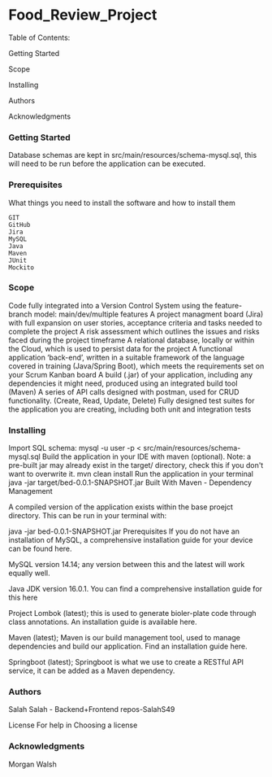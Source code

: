 # Food_Review_Project


Table of Contents:

Getting Started

Scope

Installing

Authors

Acknowledgments








### Getting Started
Database schemas are kept in src/main/resources/schema-mysql.sql, this will need to be run before the application can be executed.

### Prerequisites

What things you need to install the software and how to install them

```
GIT
GitHub
Jira
MySQL
Java
Maven
JUnit
Mockito
```


### Scope
Code fully integrated into a Version Control System using the feature-branch model: main/dev/multiple features
A project managment board (Jira) with full expansion on user stories, acceptance criteria and tasks needed to complete the project
A risk assessment which outlines the issues and risks faced during the project timeframe
A relational database, locally or within the Cloud, which is used to persist data for the project
A functional application ‘back-end’, written in a suitable framework of the language covered in training (Java/Spring Boot), which meets the requirements set on your Scrum Kanban board
A build (.jar) of your application, including any dependencies it might need, produced using an integrated build tool (Maven)
A series of API calls designed with postman, used for CRUD functionality. (Create, Read, Update, Delete)
Fully designed test suites for the application you are creating, including both unit and integration tests

### Installing
Import SQL schema:
mysql -u user -p < src/main/resources/schema-mysql.sql
Build the application in your IDE with maven (optional). Note: a pre-built jar may already exist in the target/ directory, check this if you don't want to overwrite it.
mvn clean install
Run the application in your terminal
java -jar target/bed-0.0.1-SNAPSHOT.jar
Built With
Maven - Dependency Management

A compiled version of the application exists within the base proejct directory. This can be run in your terminal with:

java -jar bed-0.0.1-SNAPSHOT.jar
Prerequisites
If you do not have an installation of MySQL, a comprehensive installation guide for your device can be found here.

MySQL version 14.14; any version between this and the latest will work equally well.

Java JDK version 16.0.1. You can find a comprehensive installation guide for this here

Project Lombok (latest); this is used to generate bioler-plate code through class annotations. An installation guide is available here.

Maven (latest); Maven is our build management tool, used to manage dependencies and build our application. Find an installation guide here.

Springboot (latest); Springboot is what we use to create a RESTful API service, it can be added as a Maven dependency.


### Authors
Salah Salah - 
Backend+Frontend repos-SalahS49

License
For help in Choosing a license

### Acknowledgments
Morgan Walsh 
